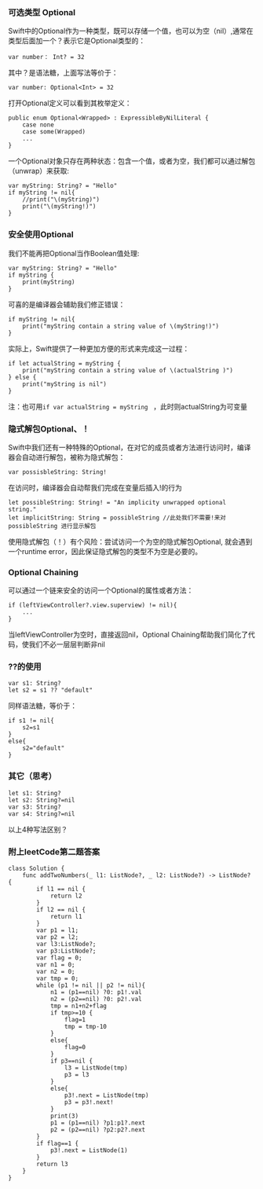 
### 可选类型 Optional

Swift中的Optional作为一种类型，既可以存储一个值，也可以为空（nil）,通常在类型后面加一个？表示它是Optional类型的：

```
var number： Int? = 32
```
其中？是语法糖，上面写法等价于：

```
var number: Optional<Int> = 32
```
打开Optional定义可以看到其枚举定义：

```
public enum Optional<Wrapped> : ExpressibleByNilLiteral {
    case none
    case some(Wrapped)
    ...
}
```
一个Optional对象只存在两种状态：包含一个值，或者为空，我们都可以通过解包（unwrap）来获取:

```
var myString: String? = "Hello"
if myString != nil{
    //print("\(myString)")
    print("\(myString!)")
}
```

### 安全使用Optional

我们不能再把Optional当作Boolean值处理:

```
var myString: String? = "Hello"
if myString {
    print(myString)
}
```
可喜的是编译器会辅助我们修正错误：

```
if myString != nil{
    print("myString contain a string value of \(myString!)")
}
```
实际上，Swift提供了一种更加方便的形式来完成这一过程：

```
if let actualString = myString {
    print("myString contain a string value of \(actualString )")
} else {
    print("myString is nil")
}
```
注：也可用```if var actualString = myString ``` ，此时则actualString为可变量

### 隐式解包Optional、！

Swift中我们还有一种特殊的Optional，在对它的成员或者方法进行访问时，编译器会自动进行解包，被称为隐式解包：

```
var possisbleString: String!
```
在访问时，编译器会自动帮我们完成在变量后插入!的行为

```
let possibleString: String! = "An implicity unwrapped optional string."
let implicitString: String = possibleString //此处我们不需要!来对possibleString 进行显示解包
```
使用隐式解包（！）有个风险：尝试访问一个为空的隐式解包Optional, 就会遇到一个runtime error，因此保证隐式解包的类型不为空是必要的。

### Optional Chaining

可以通过一个链来安全的访问一个Optional的属性或者方法：

```
if (leftViewController?.view.superview) != nil){
	...
}
```
当leftViewController为空时，直接返回nil，Optional Chaining帮助我们简化了代码，使我们不必一层层判断非nil

### ??的使用

```
var s1: String?
let s2 = s1 ?? "default"
```
同样语法糖，等价于：

```
if s1 != nil{
    s2=s1
}
else{
	s2="default"
}
```

### 其它（思考）

```
let s1: String?
let s2: String?=nil
var s3: String?
var s4: String?=nil
```
以上4种写法区别？

### 附上leetCode第二题答案

```
class Solution {
    func addTwoNumbers(_ l1: ListNode?, _ l2: ListNode?) -> ListNode? {
        if l1 == nil {
            return l2
        }
        if l2 == nil {
            return l1
        }
        var p1 = l1;
        var p2 = l2;
        var l3:ListNode?;
        var p3:ListNode?;
        var flag = 0;
        var n1 = 0;
        var n2 = 0;
        var tmp = 0;
        while (p1 != nil || p2 != nil){
            n1 = (p1==nil) ?0: p1!.val
            n2 = (p2==nil) ?0: p2!.val
            tmp = n1+n2+flag
            if tmp>=10 {
                flag=1
                tmp = tmp-10
            }
            else{
                flag=0
            }
            if p3==nil {
                l3 = ListNode(tmp)
                p3 = l3
            }
            else{
                p3!.next = ListNode(tmp)
                p3 = p3!.next!
            }
            print(3)
            p1 = (p1==nil) ?p1:p1?.next
            p2 = (p2==nil) ?p2:p2?.next
        }
        if flag==1 {
            p3!.next = ListNode(1)
        }
        return l3
    }
}
```








